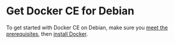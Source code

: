 # Get Docker CE for Debian

To get started with Docker CE on Debian, make sure you [meet the prerequisites](https://docs.docker.com/engine/installation/linux/docker-ce/debian/#prerequisites), then [install Docker](https://docs.docker.com/engine/installation/linux/docker-ce/debian/#install-docker-ce).

